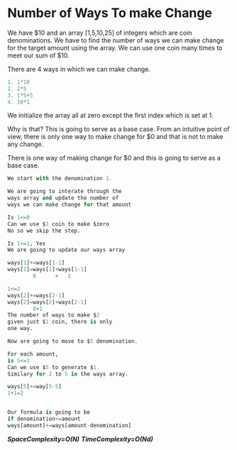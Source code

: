 # Number of Ways To make Change

We have $10 and an array [1,5,10,25] of integers
which are coin denominations. We have to find the
number of ways we can make change for the target
amount using the array. We can use one coin many times
to meet our sum of $10.

There are 4 ways in which we can make change.

```python
1. 1*10
2. 2*5
3. 1*5+5
4. 10*1
```

We initialize the array all at zero
except the first index which is set at 1.

Why is that?
This is going to serve as a base case. From
an intuitive point of view, there is only
one way to make change for \$0 and that is
not to make any change.

There is one way of making change for \$0
and this is going to serve as a base case.

```python
We start with the denomination 1.

We are going to interate through the
ways array and update the number of
ways we can make change for that amount

Is 1<=0
Can we use $1 coin to make $zero
No so we skip the step.

Is 1<=1, Yes
We are going to update our ways array

ways[1]+=ways[1-1]
ways[1]=ways[1]+ways[1-1]
        0      +   1

1<=2
ways[2]+=ways[2-1]
ways[2]=ways[2]+ways[2-1]
        0+1
The number of ways to make $2
given just $1 coin, there is only
one way.

Now are going to move to $5 denomination.

For each amount,
is 5<=1
Can we use $5 to generate $1.
Similary for 2 to 5 in the ways array.

ways[5]+=way[5-5]
1+1=2


Our formula is going to be
if denomination<=amount
ways[amount]+=ways[amount-denomination]


```

**_SpaceComplexity=O(N)_**
**_TimeComplexity=O(Nd)_**
